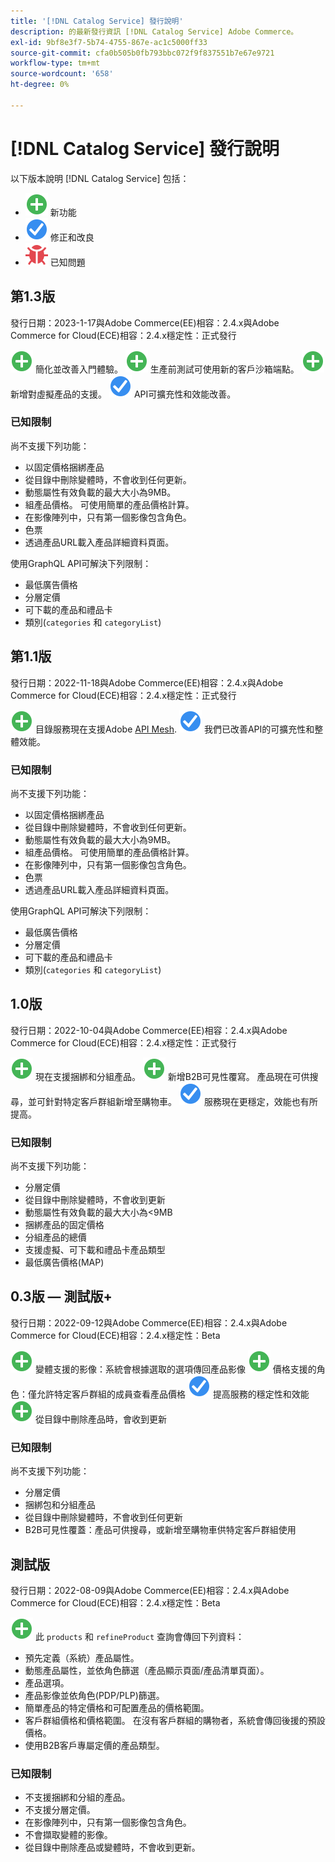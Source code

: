 ```yaml
---
title: '[!DNL Catalog Service] 發行說明'
description: 的最新發行資訊 [!DNL Catalog Service] Adobe Commerce。
exl-id: 9bf8e3f7-5b74-4755-867e-ac1c5000ff33
source-git-commit: cfa0b505b0fb793bbc072f9f837551b7e67e9721
workflow-type: tm+mt
source-wordcount: '658'
ht-degree: 0%

---
```


# [!DNL Catalog Service] 發行說明

以下版本說明 [!DNL Catalog Service] 包括：

* ![新增](../assets/new.svg) 新功能
* ![修正](../assets/fix.svg) 修正和改良
* ![錯誤](../assets/bug.svg) 已知問題

## 第1.3版

發行日期：2023-1-17與Adobe Commerce(EE)相容：2.4.x與Adobe Commerce for Cloud(ECE)相容：2.4.x穩定性：正式發行

![新增](../assets/new.svg) 簡化並改善入門體驗。
![新增](../assets/new.svg) 生產前測試可使用新的客戶沙箱端點。
![新增](../assets/new.svg) 新增對虛擬產品的支援。
![修正](../assets/fix.svg) API可擴充性和效能改善。

### 已知限制

尚不支援下列功能：

* 以固定價格捆綁產品
* 從目錄中刪除變體時，不會收到任何更新。
* 動態屬性有效負載的最大大小為9MB。
* 組產品價格。 可使用簡單的產品價格計算。
* 在影像陣列中，只有第一個影像包含角色。
* 色票
* 透過產品URL載入產品詳細資料頁面。

使用GraphQL API可解決下列限制：

* 最低廣告價格
* 分層定價
* 可下載的產品和禮品卡
* 類別(`categories` 和 `categoryList`)

## 第1.1版

發行日期：2022-11-18與Adobe Commerce(EE)相容：2.4.x與Adobe Commerce for Cloud(ECE)相容：2.4.x穩定性：正式發行

![新增](../assets/new.svg) 目錄服務現在支援Adobe [API Mesh](https://developer.adobe.com/graphql-mesh-gateway/).
![修正](../assets/fix.svg) 我們已改善API的可擴充性和整體效能。

### 已知限制

尚不支援下列功能：

* 以固定價格捆綁產品
* 從目錄中刪除變體時，不會收到任何更新。
* 動態屬性有效負載的最大大小為9MB。
* 組產品價格。 可使用簡單的產品價格計算。
* 在影像陣列中，只有第一個影像包含角色。
* 色票
* 透過產品URL載入產品詳細資料頁面。

使用GraphQL API可解決下列限制：

* 最低廣告價格
* 分層定價
* 可下載的產品和禮品卡
* 類別(`categories` 和 `categoryList`)

## 1.0版

發行日期：2022-10-04與Adobe Commerce(EE)相容：2.4.x與Adobe Commerce for Cloud(ECE)相容：2.4.x穩定性：正式發行

![新增](../assets/new.svg) 現在支援捆綁和分組產品。
![新增](../assets/new.svg) 新增B2B可見性覆寫。 產品現在可供搜尋，並可針對特定客戶群組新增至購物車。
![修正](../assets/fix.svg) 服務現在更穩定，效能也有所提高。

### 已知限制

尚不支援下列功能：

* 分層定價
* 從目錄中刪除變體時，不會收到更新
* 動態屬性有效負載的最大大小為&lt;9MB
* 捆綁產品的固定價格
* 分組產品的總價
* 支援虛擬、可下載和禮品卡產品類型
* 最低廣告價格(MAP)

## 0.3版 — 測試版+

發行日期：2022-09-12與Adobe Commerce(EE)相容：2.4.x與Adobe Commerce for Cloud(ECE)相容：2.4.x穩定性：Beta

![新增](../assets/new.svg) 變體支援的影像：系統會根據選取的選項傳回產品影像
![新增](../assets/new.svg) 價格支援的角色：僅允許特定客戶群組的成員查看產品價格
![修正](../assets/fix.svg) 提高服務的穩定性和效能
![新增](../assets/new.svg) 從目錄中刪除產品時，會收到更新

### 已知限制

尚不支援下列功能：

* 分層定價
* 捆綁包和分組產品
* 從目錄中刪除變體時，不會收到任何更新
* B2B可見性覆蓋：產品可供搜尋，或新增至購物車供特定客戶群組使用

## 測試版

發行日期：2022-08-09與Adobe Commerce(EE)相容：2.4.x與Adobe Commerce for Cloud(ECE)相容：2.4.x穩定性：Beta

![新增](../assets/new.svg) 此 `products` 和 `refineProduct` 查詢會傳回下列資料：

* 預先定義（系統）產品屬性。
* 動態產品屬性，並依角色篩選（產品顯示頁面/產品清單頁面）。
* 產品選項。
* 產品影像並依角色(PDP/PLP)篩選。
* 簡單產品的特定價格和可配置產品的價格範圍。
* 客戶群組價格和價格範圍。 在沒有客戶群組的購物者，系統會傳回後援的預設價格。
* 使用B2B客戶專屬定價的產品類型。

### 已知限制

* 不支援捆綁和分組的產品。
* 不支援分層定價。
* 在影像陣列中，只有第一個影像包含角色。
* 不會擷取變體的影像。
* 從目錄中刪除產品或變體時，不會收到更新。
